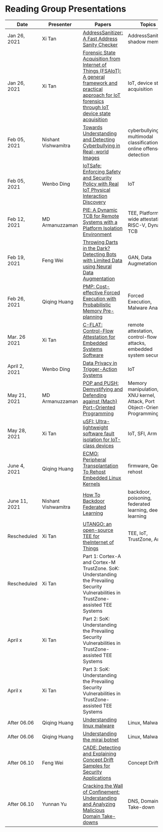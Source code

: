 # Reading Group Presentations
| Date         | Presenter | Papers                                                                                                                       | Topics                          | Venue              | Year            | Recording |
|--------------|-----------|------------------------------------------------------------------------------------------------------------------------------|---------------------------------|--------------------|-----------------|-----------|
| Jan 26, 2021 |Xi Tan     | [AddressSanitizer: A Fast Address Sanity Checker](https://www.usenix.org/system/files/conference/atc12/atc12-final39.pdf)    | AddressSanitizer, shadow memory |   USENIX  |   2012        | |
| Jan 26, 2021 |Xi Tan     | [Forensic State Acquisition from Internet of Things (FSAIoT): A general framework and practical approach for IoT forensics through IoT device state acquisition](https://dl.acm.org/doi/abs/10.1145/3098954.3104053?casa_token=bk43f9v3DmAAAAAA:iuP131f8xNR-uX9wzs0n3_RQOZinCLgGMisP8oYaQShxE00FVOqwcC-PoSTH3UUzOi2fSXvuwAEn)  | IoT, device state acquisition |                                                                                         ARES                                   |          2017                       | |
| Feb 05, 2021 |Nishant Vishwamitra | [Towards Understanding and Detecting Cyberbullying in Real-world Images](https://cse.buffalo.edu/~hongxinh/papers/NDSS2021A.pdf)   | cyberbullying, multimodal classification, online offense detection                    |   NDSS    | 2021   | |
| Feb 05, 2021 |Wenbo Ding | [IoTSafe: Enforcing Safety and Security Policy with Real IoT Physical Interaction Discovery](https://cse.buffalo.edu/~hongxinh/papers/NDSS2021B.pdf) | IoT           |   NDSS    | 2021   | |
| Feb 12, 2021 |MD Armanuzzaman     | [PIE: A Dynamic TCB for Remote Systems with a Platform Isolation Environment](https://arxiv.org/pdf/2010.10416.pdf)  | TEE, Platform-wide attestation, RISC-V, Dynamic TCB |         arXiv                                                                                                                   |               2020                  | |
| Feb 19, 2021  |Feng Wei     | [Throwing Darts in the Dark? Detecting Bots with Limited Data using Neural Data Augmentation](https://people.cs.vt.edu/tekang/papers/sp20-odds.pdf)| GAN, Data Augmetation | S&P   |2020 | |
| Feb 26, 2021  |Qiqing Huang |[PMP: Cost-effective Forced Execution with Probabilistic Memory Pre-planning](https://yonghwi-kwon.github.io/data/pmp_sp20.pdf)  | Forced Execution, Malware Analysis  | S&P   | 2020 | [Recording](https://buffalo.zoom.us/rec/share/y1ncSbnOjQ5g_7XFSStu1X40buii00WJc7k-QXWwyLGtqCfkxFxei1ioAWOLwRPf.CEmX-qwTzvvA4bfn)| 
| Mar. 26 2021   |Xi Tan     | [C-FLAT: Control-Flow Attestation for Embedded Systems Software](https://dl.acm.org/doi/pdf/10.1145/2976749.2978358?casa_token=8HkD0HfVoE0AAAAA:bk3C2lHUTdTumfgm_ub-MzD-iZRkW-5IfKEeTRFytNhMwrgBzWb2pyUz5EfdhuYrqDM_XtG_IOwr) | remote attestation, control-flow attacks, embedded system security|CCS | 2016 | [Recording](https://buffalo.zoom.us/rec/share/EHhP3P8a1U1IKqpu_2ltWbuVWgXET3juygBTkgkqYm_xW-1bx3P82ntHyp40PRE8.cQeD2jVPSQebTM9F)| |                                                                                                                              |                                 
| April 2, 2021 | Wenbo Ding | [Data Privacy in Trigger-Action Systems](https://arxiv.org/pdf/2012.05749.pdf) | IoT | arXiv | 2021 |  |
| May 21, 2021 | MD Armanuzzaman | [POP and PUSH: Demystifying and Defending against (Mach) Port-Oriented Programming](https://www.ndss-symposium.org/wp-content/uploads/ndss2021_5B-2_23126_paper.pdf) | Memory manipulation, XNU kernel, Attack, Port Object-Oriented Programming | NDSS | 2021 | [Recording](https://buffalo.zoom.us/rec/share/Ypc6D_UzyCxWpwW8nBKQlYA3RhLVWyMFn1KNVZ3ab8HXfvbpr5hfOiEyaOOlX0mJ.8YFwPL1SpPauWNou)  |
| May 28, 2021 |Xi Tan | [uSFI: Ultra-lightweight software fault isolation for IoT-class devices](https://ieeexplore.ieee.org/document/8342161) | IoT, SFI, Arm | DATE | 2018 | | |
| June 4, 2021 |Qiqing Huang | [ECMO: Peripheral Transplantation To Rehost Embedded Linux Kernels](https://arxiv.org/pdf/2105.14295.pdf) | firmware, Qemu, rehost | arXiv | 2021 |[Recording](https://buffalo.zoom.us/rec/share/DY-WqvvpXBPTQIoNAuH8QUfNEq8Hrh4-nIy4TyAXUh4EhKVOR84KbRanXotRE4Hd.c4i8a72B6eZm29fR) | |
| June 11, 2021 |Nishant Vishwamitra | [How To Backdoor Federated Learning](http://proceedings.mlr.press/v108/bagdasaryan20a/bagdasaryan20a.pdf) | backdoor, poisoning, federated learning, deep learning | AISTATS | 2020 |[Recording]() | |
| Rescheduled |Xi Tan | [UTANGO: an open-source TEE for theInternet of Things](https://arxiv.org/pdf/2102.03625.pdf) | TEE, IoT, TrustZone, Arm | arXiv | 2021 | | |
| Rescheduled  |Xi Tan     | Part 1: Cortex-A and Cortex-M TrustZone. SoK: Understanding the Prevailing Security Vulnerabilities in TrustZone-assisted TEE Systems | | | | |                                                                                                                              |                                 |
| April x    |Xi Tan     | Part 2: SoK: Understanding the Prevailing Security Vulnerabilities in TrustZone-assisted TEE Systems | | | |                                                                                                         
| April x     |Xi Tan     | Part 3: SoK: Understanding the Prevailing Security Vulnerabilities in TrustZone-assisted TEE Systems | | | |                                                                                                                              |                                 
|   After 06.06       |Qiqing Huang | [Understanding linux malware](https://ieeexplore.ieee.org/stamp/stamp.jsp?arnumber=8418602&casa_token=oQN82wIzkNAAAAAA:hWy3jJ2U5XUJTfYOQTcpWLVWbzrArUJW3SWkfHl2m-XnpCUqOV7wqpCDmNj1dZ4OUEGcge9j) | Linux, Malware  |S&P | 2018 | | |
|    After 06.06      |Qiqing Huang | [Understanding the mirai botnet](https://www.usenix.org/system/files/conference/usenixsecurity17/sec17-antonakakis.pdf) | Linux, Malware  |USENIX | 2017 | | |
|   After 06.10       |Feng Wei | [CADE: Detecting and Explaining Concept Drift Samples for Security Applications](https://www.usenix.org/system/files/sec21summer_yang.pdf) |Concept Drift   |USENIX | 2021 | | |
|   After 06.10       |Yunnan Yu | [Cracking the Wall of Confinement: Understanding and Analyzing Malicious Domain Take-downs](https://www.ndss-symposium.org/wp-content/uploads/2019/02/ndss2019_02B-1_Alowaisheq_paper.pdf) |DNS, Domain Take-down   |NDSS | 2019 | | |
